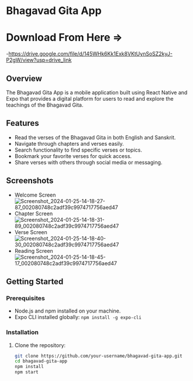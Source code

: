 # Bhagavad Gita App
# Download From Here =>
-https://drive.google.com/file/d/145WHk6Kk1Exk8VKtUynSoSZ2kyJ-P2gW/view?usp=drive_link
## Overview

The Bhagavad Gita App is a mobile application built using React Native and Expo that provides a digital platform for users to read and explore the teachings of the Bhagavad Gita.

## Features

- Read the verses of the Bhagavad Gita in both English and Sanskrit.
- Navigate through chapters and verses easily.
- Search functionality to find specific verses or topics.
- Bookmark your favorite verses for quick access.
- Share verses with others through social media or messaging.

## Screenshots
- Welcome Screen
![Screenshot_2024-01-25-14-18-27-87_002080748c2adf39c9974717756aed47](https://github.com/Amitnale007/Bhagawat-Geeta/assets/97301181/3ed24513-97ac-45e9-84f9-e200579fa04d)
- Chapter Screen
![Screenshot_2024-01-25-14-18-31-89_002080748c2adf39c9974717756aed47](https://github.com/Amitnale007/Bhagawat-Geeta/assets/97301181/7b11df8b-9b78-4bcf-b310-7cffb99ce615)
- Verse Screen
![Screenshot_2024-01-25-14-18-40-30_002080748c2adf39c9974717756aed47](https://github.com/Amitnale007/Bhagawat-Geeta/assets/97301181/88da7473-ea55-4843-851a-782389c3a3af)
- Reading Screen
![Screenshot_2024-01-25-14-18-45-17_002080748c2adf39c9974717756aed47](https://github.com/Amitnale007/Bhagawat-Geeta/assets/97301181/57a45abb-74b7-4dcf-8375-38fe54807920)


## Getting Started

### Prerequisites

- Node.js and npm installed on your machine.
- Expo CLI installed globally: `npm install -g expo-cli`

### Installation

1. Clone the repository:

   ```bash
   git clone https://github.com/your-username/bhagavad-gita-app.git
   cd bhagavad-gita-app
   npm install
   npm start
